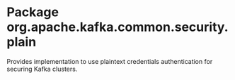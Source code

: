 # Package org.apache.kafka.common.security.plain

Provides implementation to use plaintext credentials authentication for securing Kafka clusters.
